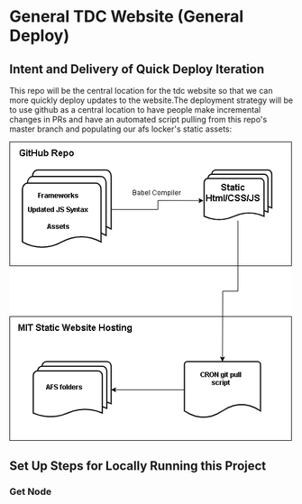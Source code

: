 # General TDC Website (General Deploy)

## Intent and Delivery of Quick Deploy Iteration
This repo will be the central location for the tdc website so that we can more quickly deploy updates to the website.The deployment 
strategy will be to use github as a central location to have people make incremental changes in PRs and have an automated script 
pulling from this repo's master branch and populating our afs locker's static assets:

![](images/BasicDeployStrategy.png)

## Set Up Steps for Locally Running this Project 

### Get Node

